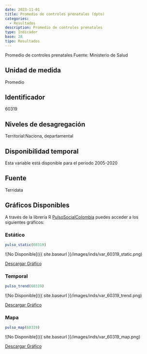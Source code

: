 ```yaml
---
date: 2023-11-01
title: Promedio de controles prenatales (dpto)
categories:
  - Resultados
description: Promedio de controles prenatales
type: Indicador
base: 28
tipo: Resultados
--- 
```


Promedio de controles prenatales
Fuente: Ministerio de Salud

## Unidad de medida
Promedio

## Identificador
60319

## Niveles de desagregación
Territorial:Naciona, departamental

## Disponibilidad temporal
Esta variable está disponible para el periodo 2005-2020

## Fuente
Terridata

## Gráficos Disponibles

A través de la libreria R [PulsoSocialColombia](https://github.com/pulsosocialcolombia/PulsoSocialColombia) puedes acceder a los siguientes gráficos:

### Estático

``` R
pulso_static(60319)
```

![No Disponible]({{ site.baseurl }}/images/inds/var_60319_static.png)

<a href='{{ site.baseurl }}/images/inds/var_60319_static.png'>Descargar Gráfico</a>

### Temporal

``` R
pulso_trend(60319)
```

![No Disponible]({{ site.baseurl }}/images/inds/var_60319_trend.png)

<a href='{{ site.baseurl }}/images/inds/var_60319_trend.png'>Descargar Gráfico</a>

### Mapa

``` R
pulso_map(60319)
```

![No Disponible]({{ site.baseurl }}/images/inds/var_60319_map.png)

<a href='{{ site.baseurl }}/images/inds/var_60319_map.png'>Descargar Gráfico</a>